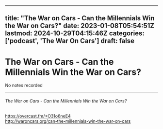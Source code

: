 
---
title: "The War on Cars - Can the Millennials Win the War on Cars?"
date: 2023-01-08T05:54:51Z
lastmod: 2024-10-29T04:15:46Z
categories: ['podcast', 'The War On Cars']
draft: false
---


# The War on Cars - Can the Millennials Win the War on Cars?

No notes recorded
- - -
###### The War on Cars - Can the Millennials Win the War on Cars?

https://overcast.fm/+O31o6neE4  
http://waroncars.org/can-the-millennials-win-the-war-on-cars

<!-- #public #podcast #The War On Cars# -->

<!-- {BearID:61091C74-FA1C-444B-BD1D-8D5B5537211C-28016-00002D97EFD976FF} -->

